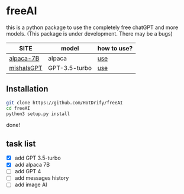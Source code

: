 # freeAI
this is a python package to use the completely free chatGPT and more models.
(This package is under development. There may be a bugs)

| SITE | model | how to use? |
| ---- | ----- | ----------- |
| [alpaca-7B](https://us-central1-arched-keyword-306918.cloudfunctions.net/) | alpaca | [use](freeAI/alpaca7b/README.md) |
| [mishalsGPT](https://mishalsgpt.vercel.app) | GPT-3.5-turbo | [use](freeAI/mishalsgpt/README.md) |
## Installation
```sh
git clone https://github.com/HotDrify/freeAI
cd freeAI
python3 setup.py install
```
done!

## task list
- [x] add GPT 3.5-turbo
- [x] add alpaca 7B
- [ ] add GPT 4
- [ ] add messages history
- [ ] add image AI
